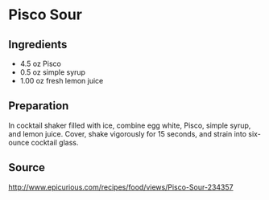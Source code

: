 Pisco Sour
==========

Ingredients
-----------
* 4.5 oz Pisco
* 0.5 oz simple syrup
* 1.00 oz fresh lemon juice

Preparation
-----------
In cocktail shaker filled with ice, combine egg white, Pisco, simple syrup, and 
lemon juice. Cover, shake vigorously for 15 seconds, and strain into six-ounce 
cocktail glass.

Source
------
http://www.epicurious.com/recipes/food/views/Pisco-Sour-234357
